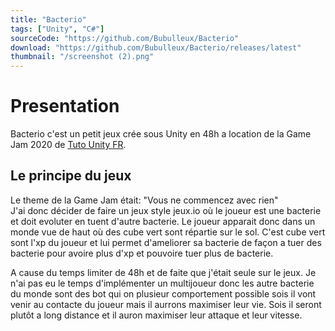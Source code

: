 ```yaml
---
title: "Bacterio"
tags: ["Unity", "C#"]
sourceCode: "https://github.com/Bubulleux/Bacterio"
download: "https://github.com/Bubulleux/Bacterio/releases/latest"
thumbnail: "/screenshot (2).png"
---
```


# Presentation

Bacterio c'est un petit jeux crée sous Unity en 48h a location de la Game Jam
2020 de [Tuto Unity FR](https://www.tutounity.fr/index.php).

## Le principe du jeux

Le theme de la Game Jam était: "Vous ne commencez avec rien"  
J'ai donc décider de faire un jeux style jeux.io où le joueur est une bacterie
et doit evoluter en tuent d'autre bacterie. Le joueur apparait donc dans un 
monde vue de haut où des cube vert sont répartie sur le sol. C'est cube vert
sont l'xp du joueur et lui permet d'ameliorer sa bacterie de façon a tuer des
bacterie pour avoire plus d'xp et pouvoire tuer plus de bacterie.

A cause du temps limiter de 48h et de faite que j'était seule sur le jeux. Je 
n'ai pas eu le temps d'implémenter un multijoueur donc les autre bacterie
du monde sont des bot qui on plusieur comportement possible sois il vont venir
au contacte du joueur mais il aurrons maximiser leur vie. Sois il seront 
plutôt a long distance et il auron maximiser leur attaque et leur vitesse.
